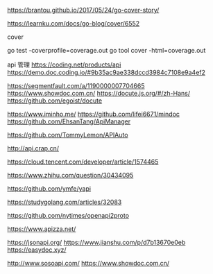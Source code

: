 https://brantou.github.io/2017/05/24/go-cover-story/

https://learnku.com/docs/go-blog/cover/6552

cover

go test -coverprofile=coverage.out 
go tool cover -html=coverage.out 


api 管理
https://coding.net/products/api
https://demo.doc.coding.io/#9b35ac9ae338dccd3984c7108e9a4ef2

https://segmentfault.com/a/1190000007704665
https://www.showdoc.com.cn/
https://docute.js.org/#/zh-Hans/
https://github.com/egoist/docute

https://www.iminho.me/
https://github.com/lifei6671/mindoc
https://github.com/EhsanTang/ApiManager

https://github.com/TommyLemon/APIAuto

http://api.crap.cn/

https://cloud.tencent.com/developer/article/1574465

https://www.zhihu.com/question/30434095

https://github.com/ymfe/yapi

https://studygolang.com/articles/32083


https://github.com/nytimes/openapi2proto


https://www.apizza.net/

https://jsonapi.org/
https://www.jianshu.com/p/d7b13670e0eb
https://easydoc.xyz/

http://www.sosoapi.com/
https://www.showdoc.com.cn/
